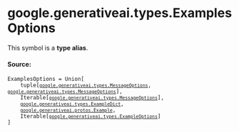 <div itemscope itemtype="http://developers.google.com/ReferenceObject">
<meta itemprop="name" content="google.generativeai.types.ExamplesOptions" />
<meta itemprop="path" content="Stable" />
</div>

# google.generativeai.types.ExamplesOptions

<!-- Insert buttons and diff -->
This symbol is a **type alias**.



#### Source:

<pre class="devsite-click-to-copy prettyprint lang-py tfo-signature-link">
<code>ExamplesOptions = Union[
    tuple[<a href="../../../google/generativeai/types/MessageOptions.md"><code>google.generativeai.types.MessageOptions</code></a>, <a href="../../../google/generativeai/types/MessageOptions.md"><code>google.generativeai.types.MessageOptions</code></a>],
    Iterable[<a href="../../../google/generativeai/types/MessageOptions.md"><code>google.generativeai.types.MessageOptions</code></a>],
    <a href="../../../google/generativeai/types/ExampleDict.md"><code>google.generativeai.types.ExampleDict</code></a>,
    <a href="../../../google/generativeai/protos/Example.md"><code>google.generativeai.protos.Example</code></a>,
    Iterable[<a href="../../../google/generativeai/types/ExampleOptions.md"><code>google.generativeai.types.ExampleOptions</code></a>]
]
</code></pre>



<!-- Placeholder for "Used in" -->
